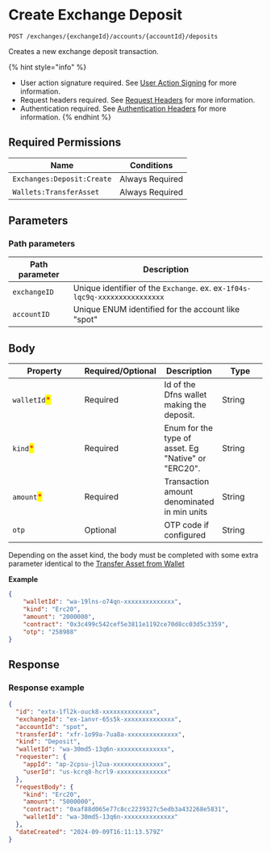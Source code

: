 # Create Exchange Deposit

`POST /exchanges/{exchangeId}/accounts/{accountId}/deposits`

Creates a new exchange deposit transaction.

{% hint style="info" %}
* User action signature required. See [User Action Signing](../../../api-docs/authentication/user-action-signing/) for more information.
* Request headers required. See [Request Headers](../../../getting-started/request-headers.md) for more information.
* Authentication required. See [Authentication Headers](../../../getting-started/request-headers.md#authentication-headers) for more information.
{% endhint %}

## Required Permissions

| Name                       | Conditions      |
| -------------------------- | --------------- |
| `Exchanges:Deposit:Create` | Always Required |
| `Wallets:TransferAsset`    | Always Required |

## Parameters <a href="#parameters.1" id="parameters.1"></a>

### Path parameters <a href="#path-parameters" id="path-parameters"></a>

| Path parameter | Description                                                                |
| -------------- | -------------------------------------------------------------------------- |
| `exchangeID`   | Unique identifier of the `Exchange`. ex. ex`-1f04s-lqc9q-xxxxxxxxxxxxxxxx` |
| `accountID`    | Unique ENUM identified for the account like "spot"                         |

## Body <a href="#request-body" id="request-body"></a>

<table><thead><tr><th width="141">Property</th><th width="121">Required/Optional</th><th>Description</th><th width="80">Type</th></tr></thead><tbody><tr><td><code>walletId</code><mark style="color:red;">*</mark></td><td>Required</td><td>Id of the Dfns wallet making the deposit.</td><td>String</td></tr><tr><td><code>kind</code><mark style="color:red;">*</mark></td><td>Required</td><td>Enum for the type of asset. Eg "Native" or "ERC20".</td><td>String</td></tr><tr><td><code>amount</code><mark style="color:red;">*</mark></td><td>Required</td><td>Transaction amount denominated in min units</td><td>String</td></tr><tr><td><code>otp</code></td><td>Optional</td><td>OTP code if configured</td><td>String</td></tr></tbody></table>

Depending on the asset kind, the body must be completed with some extra parameter identical to the [Transfer Asset from Wallet](../../../api-docs/wallets/transfer-asset-from-wallet.md)

**Example**

```json
{
    "walletId": "wa-19lns-o74qn-xxxxxxxxxxxxxx",
    "kind": "Erc20",
    "amount": "2000000",
    "contract": "0x3c499c542cef5e3811e1192ce70d8cc03d5c3359",
    "otp": "258988"
}
```

## Response <a href="#response" id="response"></a>

### Response example <a href="#response-example" id="response-example"></a>

```json
{
  "id": "extx-1fl2k-ouck8-xxxxxxxxxxxxxx",
  "exchangeId": "ex-1anvr-65s5k-xxxxxxxxxxxxxx",
  "accountId": "spot",
  "transferId": "xfr-1o99a-7ua8a-xxxxxxxxxxxxxx",
  "kind": "Deposit",
  "walletId": "wa-30md5-13q6n-xxxxxxxxxxxxxx",
  "requester": {
    "appId": "ap-2cpsu-jl2ua-xxxxxxxxxxxxxx",
    "userId": "us-kcrq8-hcrl9-xxxxxxxxxxxxxx"
  },
  "requestBody": {
    "kind": "Erc20",
    "amount": "5000000",
    "contract": "0xaf88d065e77c8cc2239327c5edb3a432268e5831",
    "walletId": "wa-30md5-13q6n-xxxxxxxxxxxxxx"
  },
  "dateCreated": "2024-09-09T16:11:13.579Z"
}
```
